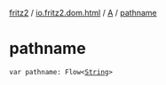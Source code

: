 [fritz2](../../index.md) / [io.fritz2.dom.html](../index.md) / [A](index.md) / [pathname](./pathname.md)

# pathname

`var pathname: Flow<`[`String`](https://kotlinlang.org/api/latest/jvm/stdlib/kotlin/-string/index.html)`>`